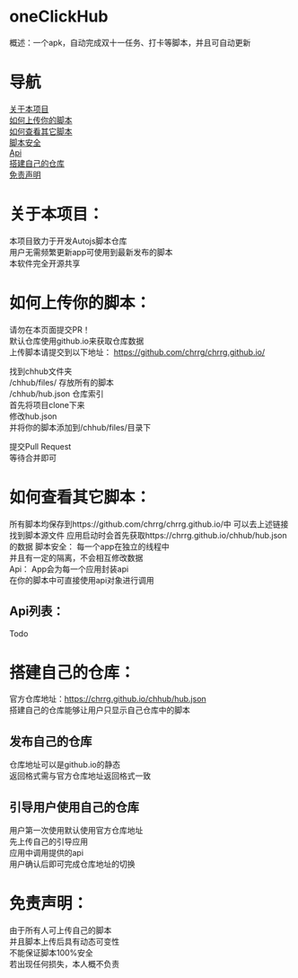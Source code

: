 # oneClickHub
概述：一个apk，自动完成双十一任务、打卡等脚本，并且可自动更新  

# 导航
[关于本项目](#about)  
[如何上传你的脚本](#jump)  
[如何查看其它脚本](#jump2)  
[脚本安全](#jump3)  
[Api](#jump4)  
[搭建自己的仓库](#myHub)  
[免责声明](#free)  


# <span id="about">关于本项目：</span>
本项目致力于开发Autojs脚本仓库  
用户无需频繁更新app可使用到最新发布的脚本  
本软件完全开源共享  


# <span id="jump">如何上传你的脚本：</span>
请勿在本页面提交PR！  
默认仓库使用github.io来获取仓库数据  
上传脚本请提交到以下地址：
https://github.com/chrrg/chrrg.github.io/  

找到chhub文件夹  
/chhub/files/   存放所有的脚本  
/chhub/hub.json 仓库索引  
首先将项目clone下来  
修改hub.json  
并将你的脚本添加到/chhub/files/目录下  

提交Pull Request  
等待合并即可  

# <span id="jump2">如何查看其它脚本：</span>
所有脚本均保存到https://github.com/chrrg/chrrg.github.io/中
可以去上述链接找到脚本源文件
应用启动时会首先获取https://chrrg.github.io/chhub/hub.json的数据
<span id="jump3">脚本安全：</span>
每一个app在独立的线程中  
并且有一定的隔离，不会相互修改数据  
<span id="jump4">Api：</span>
App会为每一个应用封装api  
在你的脚本中可直接使用api对象进行调用  
## Api列表：  
Todo  


# <span id="myHub">搭建自己的仓库：</span>
官方仓库地址：https://chrrg.github.io/chhub/hub.json  
搭建自己的仓库能够让用户只显示自己仓库中的脚本  
## 发布自己的仓库
仓库地址可以是github.io的静态  
返回格式需与官方仓库地址返回格式一致  
## 引导用户使用自己的仓库
用户第一次使用默认使用官方仓库地址  
先上传自己的引导应用  
应用中调用提供的api  
用户确认后即可完成仓库地址的切换  

# <span id="free">免责声明：</span>
由于所有人可上传自己的脚本  
并且脚本上传后具有动态可变性  
不能保证脚本100%安全  
若出现任何损失，本人概不负责  


